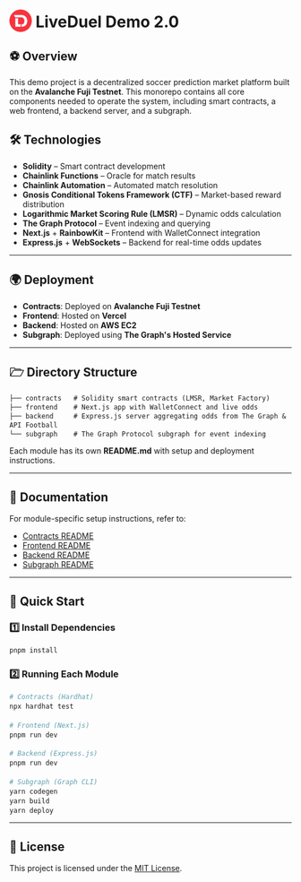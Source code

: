 # <img src="frontend/public/favicon.png" alt="LiveDuel Logo" width="40" align="center" style="vertical-align: baseline; margin-bottom: -8px;"> LiveDuel Demo 2.0


## ⚽ Overview
This demo project is a decentralized soccer prediction market platform built on the **Avalanche Fuji Testnet**. This monorepo contains all core components needed to operate the system, including smart contracts, a web frontend, a backend server, and a subgraph.

## 🛠 Technologies
- **Solidity** – Smart contract development
- **Chainlink Functions** – Oracle for match results
- **Chainlink Automation** – Automated match resolution
- **Gnosis Conditional Tokens Framework (CTF)** – Market-based reward distribution
- **Logarithmic Market Scoring Rule (LMSR)** – Dynamic odds calculation
- **The Graph Protocol** – Event indexing and querying
- **Next.js** + **RainbowKit** – Frontend with WalletConnect integration
- **Express.js** + **WebSockets** – Backend for real-time odds updates

---

## 🌍 Deployment
- **Contracts**: Deployed on **Avalanche Fuji Testnet**
- **Frontend**: Hosted on **Vercel**
- **Backend**: Hosted on **AWS EC2**
- **Subgraph**: Deployed using **The Graph's Hosted Service**

---

## 🗁 Directory Structure
```
├── contracts   # Solidity smart contracts (LMSR, Market Factory)
├── frontend    # Next.js app with WalletConnect and live odds
├── backend     # Express.js server aggregating odds from The Graph & API Football
└── subgraph    # The Graph Protocol subgraph for event indexing
```
Each module has its own **README.md** with setup and deployment instructions.

---

## 📝 Documentation
For module-specific setup instructions, refer to:
- [Contracts README](./contracts/README.md)
- [Frontend README](./frontend/README.md)
- [Backend README](./backend/README.md)
- [Subgraph README](./subgraph/README.md)

---

## 🚀 Quick Start

### 1️⃣ Install Dependencies
```bash
pnpm install
```

### 2️⃣ Running Each Module
```bash
# Contracts (Hardhat)
npx hardhat test

# Frontend (Next.js)
pnpm run dev

# Backend (Express.js)
pnpm run dev

# Subgraph (Graph CLI)
yarn codegen
yarn build
yarn deploy
```

---

## 📝 License
This project is licensed under the [MIT License](LICENSE).
